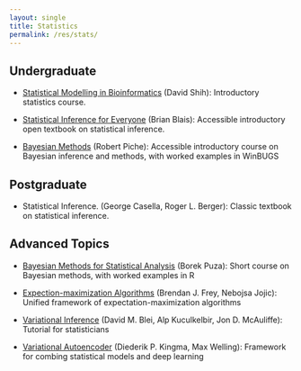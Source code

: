 ```yaml
---
layout: single
title: Statistics
permalink: /res/stats/
---
```


## Undergraduate

- [Statistical Modelling in Bioinformatics](https://github.com/djhshih/biof2014/tree/2025-01)
  (David Shih):
  Introductory statistics course.

- [Statistical Inference for Everyone](https://open.umn.edu/opentextbooks/formats/619)
  (Brian Blais):
  Accessible introductory open textbook on statistical inference.

- [Bayesian Methods](https://trepo.tuni.fi/bitstream/handle/10024/128392/bayesian_methods.pdf)
  (Robert Piche):
  Accessible introductory course on Bayesian inference and methods,
  with worked examples in WinBUGS

## Postgraduate

- Statistical Inference. (George Casella, Roger L. Berger):
  Classic textbook on statistical inference.

## Advanced Topics

- [Bayesian Methods for Statistical Analysis](https://library.oapen.org/bitstream/handle/20.500.12657/32424/611011.pdf)
  (Borek Puza):
  Short course on Bayesian methods, with worked examples in R

- [Expection-maximization Algorithms](https://www.cs.ubc.ca/~murphyk/Teaching/Papers/freyJojicTutorial_pami_sep05.pdf)
  (Brendan J. Frey, Nebojsa Jojic):
  Unified framework of expectation-maximization algorithms

- [Variational Inference](https://arxiv.org/abs/1601.00670)
  (David M. Blei, Alp Kuculkelbir, Jon D. McAuliffe):
  Tutorial for statisticians

- [Variational Autoencoder](https://arxiv.org/abs/1906.02691)
  (Diederik P. Kingma, Max Welling):
  Framework for combing statistical models and deep learning

